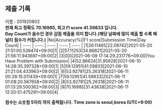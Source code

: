


  
## 제출 기록  
이름 : 201920802  
**현재 최고 정확도 70.16985, 최고 f1 score 41.59833 입니다.**  
**Day Count가 음수인 경우 감점 제출을 의미 합니다.(해당 날짜에 많이 제출 할 수록 페널티 점수가 커집니다.)**
|No|Accuracy(%)|F1 score|Submission Time|Day Count|
| :---: | :---: | :---: | :---: | :---: |
|1|26.11465|22.09742|2021-05-20 21:51:00.538474+09:00|1|
|2|57.11253|34.86821|2021-05-20 21:56:11.943697+09:00|2|
|3|0|0|2021-06-09 17:14:29.231776+09:00|You Have Problem with Submission|
|4|52.86624|31.95928|2021-06-10 14:28:35.397328+09:00|1|
|5|59.12951|41.59833|2021-06-10 21:21:04.433963+09:00|2|
|6|53.92781|25.26318|2021-06-11 00:28:15.011439+09:00|1|
|7|59.12951|41.59833|2021-06-11 01:08:20.567658+09:00|2|
|8|53.92781|25.26318|2021-06-11 01:13:29.500362+09:00|3|
|9|70.16985|31.43638|2021-06-11 12:20:51.475291+09:00|4|


**점수는 소숫점 5자리 까지 출력됩니다.**
**Time zone is seoul,korea (UTC+9:00)**

